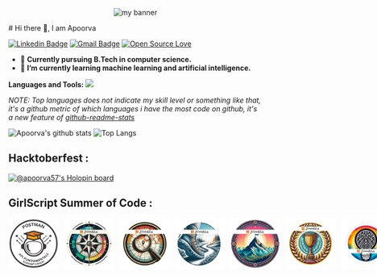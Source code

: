 <p align="center">

<img width="200" height="200" src="https://user-images.blahblah/75753187/123358567-aac7b900-d539-11eb-8275-0b380264bb4c.png" alt="my banner">

</p>
# Hi there 👋, I am Apoorva

[![Linkedin Badge](https://img.shields.io/badge/-apoorvasingh-blue?style=flat-square&logo=Linkedin&logoColor=white&link=https://www.linkedin.com/in/apoorva-singh57/)](https://www.linkedin.com/in/apoorva-singh57/)
[![Gmail Badge](https://img.shields.io/badge/-apoorvas2075@gmail.com-c14438?style=flat-square&logo=Gmail&logoColor=white&link=mailto:apoorvas2075@gmail.com)](mailto:apoorvas2075@gmail.com)
[![Open Source Love](https://badges.frapsoft.com/os/v1/open-source.svg?v=103)](https://github.com/apoorva57) 

- 🔭 **Currently pursuing B.Tech in computer science.**
- 🌱 **I’m currently learning machine learning and artificial intelligence.**

**Languages and Tools:**
<img height="30" src="https://skillicons.dev/icons?i=python,cpp,java,mysql,html,css,git,js,tensorflow,kotlin,dart,flutter,androidstudio,firebase,figma">

*NOTE: Top languages does not indicate my skill level or something like that, it's a github metric of which languages i have the most code on github, it's a new feature of [github-readme-stats](https://github.com/apoorva57/github-readme-stats)*

![Apoorva's github stats](https://github-readme-stats.vercel.app/api?username=apoorva57&show_icons=true) ![Top Langs](https://github-readme-stats.vercel.app/api/top-langs/?username=apoorva57&layout=compact)

## Hacktoberfest :
[![@apoorva57's Holopin board](https://holopin.me/apoorva57)](https://holopin.io/@apoorva57)

## GirlScript Summer of Code :
<div style='display:flex; align-items:center; gap: 10px;' align='center'>
<img src="https://raw.githubusercontent.com/girlscript/gssoc-website-new/main/public/badges/postman.png" width="100px" height="100px" />
  <img src="https://github.com/girlscript/gssoc-website-new/blob/main/public/badges/1.png" width="100px" height="100px" />
  <img src="https://github.com/girlscript/gssoc-website-new/blob/main/public/badges/2.png" width="100px" height="100px" />
  <img src="https://github.com/girlscript/gssoc-website-new/blob/main/public/badges/3.png" width="100px" height="100px" />
  <img src="https://github.com/girlscript/gssoc-website-new/blob/main/public/badges/4.png" width="100px" height="100px" />
  <img src="https://github.com/girlscript/gssoc-website-new/blob/main/public/badges/5.png" width="100px" height="100px" />
  <img src="https://github.com/girlscript/gssoc-website-new/blob/main/public/badges/6.png" width="100px" height="100px" />
  <img src="https://github.com/girlscript/gssoc-website-new/blob/main/public/badges/7.png" width="100px" height="100px" />
  <img src="https://github.com/girlscript/gssoc-website-new/blob/main/public/badges/8.png" width="100px" height="100px" />
</div>
